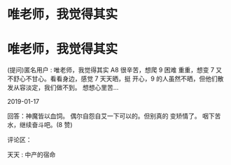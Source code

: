 # 唯老师，我觉得其实

# 唯老师，我觉得其实

(提问)匿名用户 : 唯老师，我觉得其实 A8 很辛苦，想爬 9 困难 重重，想变 7 又不舒心不甘心。看看身边，感觉 7 天天晒，挺 开心，9 的人虽然不晒，但他们散发从容淡定，我们做不到。 想想心里苦…

2019-01-17

回答：神魔皆以血饲。 偶尔自怨自艾一下可以的。但别真的 变矫情了。 咽下苦水，继续奋斗吧。(8 赞)

评论区：

天天 : 中产的宿命